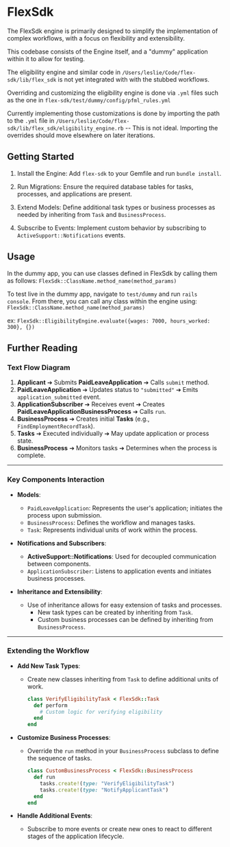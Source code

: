 # FlexSdk
The FlexSdk engine is primarily designed to simplify the implementation of complex workflows, with a focus on flexibility and extensibility.

This codebase consists of the Engine itself, and a "dummy" application within it to allow for testing.

The eligibility engine and similar code in `/Users/leslie/Code/flex-sdk/lib/flex_sdk` is not yet integrated with with the stubbed workflows.

Overriding and customizing the eligibility engine is done via `.yml` files such as the one in `flex-sdk/test/dummy/config/pfml_rules.yml`

Currently implementing those customizations is done by importing the path to the `.yml` file in `/Users/leslie/Code/flex-sdk/lib/flex_sdk/eligibility_engine.rb` -- This is not ideal. Importing the overrides should move elsewhere on later iterations.

## Getting Started

1. Install the Engine: Add `flex-sdk` to your Gemfile and run `bundle install`.

2. Run Migrations: Ensure the required database tables for tasks, processes, and applications are present.

3. Extend Models: Define additional task types or business processes as needed by inheriting from `Task` and `BusinessProcess`.

4. Subscribe to Events: Implement custom behavior by subscribing to `ActiveSupport::Notifications` events.

## Usage
In the dummy app, you can use classes defined in FlexSdk by calling them as follows:
`FlexSdk::ClassName.method_name(method_params)`

To test live in the dummy app, navigate to `test/dummy` and run `rails console`. From there, you can call any class within the engine using:
`FlexSdk::ClassName.method_name(method_params)`

ex: `FlexSdk::EligibilityEngine.evaluate({wages: 7000, hours_worked: 300}, {})`

## Further Reading
### Text Flow Diagram 

1. **Applicant** ➔ Submits **PaidLeaveApplication** ➔ Calls `submit` method.
2. **PaidLeaveApplication** ➔ Updates status to `"submitted"` ➔ Emits `application_submitted` event.
3. **ApplicationSubscriber** ➔ Receives event ➔ Creates **PaidLeaveApplicationBusinessProcess** ➔ Calls `run`.
4. **BusinessProcess** ➔ Creates initial **Tasks** (e.g., `FindEmploymentRecordTask`).
5. **Tasks** ➔ Executed individually ➔ May update application or process state.
6. **BusinessProcess** ➔ Monitors tasks ➔ Determines when the process is complete.

---

### Key Components Interaction

- **Models**:
  - `PaidLeaveApplication`: Represents the user's application; initiates the process upon submission.
  - `BusinessProcess`: Defines the workflow and manages tasks.
  - `Task`: Represents individual units of work within the process.

- **Notifications and Subscribers**:
  - **ActiveSupport::Notifications**: Used for decoupled communication between components.
  - `ApplicationSubscriber`: Listens to application events and initiates business processes.

- **Inheritance and Extensibility**:
  - Use of inheritance allows for easy extension of tasks and processes.
    - New task types can be created by inheriting from `Task`.
    - Custom business processes can be defined by inheriting from `BusinessProcess`.

---

### Extending the Workflow

- **Add New Task Types**:
  - Create new classes inheriting from `Task` to define additional units of work.
    ```ruby
    class VerifyEligibilityTask < FlexSdk::Task
      def perform
        # Custom logic for verifying eligibility
      end
    end
    ```

- **Customize Business Processes**:
  - Override the `run` method in your `BusinessProcess` subclass to define the sequence of tasks.
    ```ruby
    class CustomBusinessProcess < FlexSdk::BusinessProcess
      def run
        tasks.create!(type: "VerifyEligibilityTask")
        tasks.create!(type: "NotifyApplicantTask")
      end
    end
    ```

- **Handle Additional Events**:
  - Subscribe to more events or create new ones to react to different stages of the application lifecycle.
